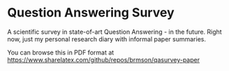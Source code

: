Question Answering Survey
=========================

A scientific survey in state-of-art Question Answering - in the future. Right now, just my personal research diary with informal paper summaries.

You can browse this in PDF format at https://www.sharelatex.com/github/repos/brmson/qasurvey-paper
